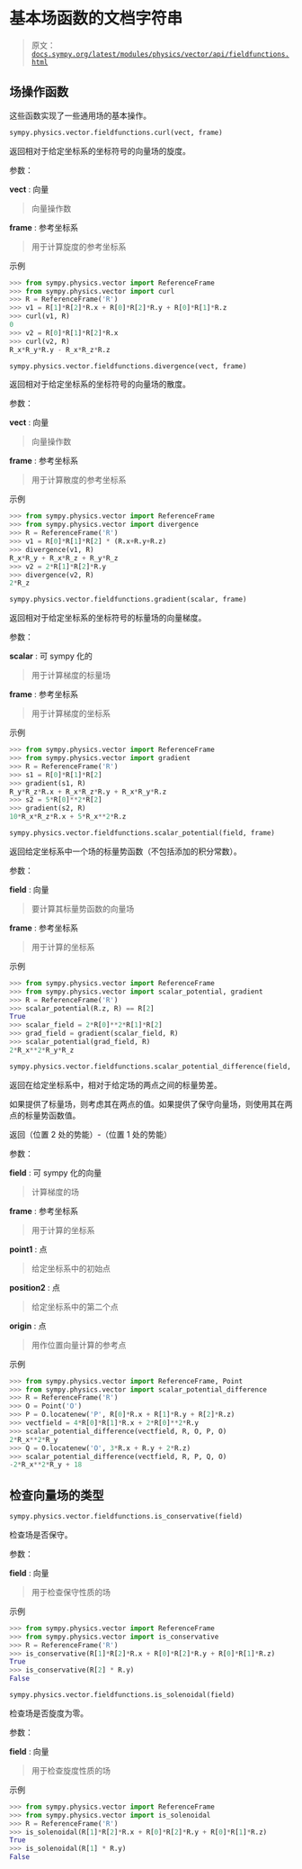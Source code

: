 # 基本场函数的文档字符串

> 原文：[`docs.sympy.org/latest/modules/physics/vector/api/fieldfunctions.html`](https://docs.sympy.org/latest/modules/physics/vector/api/fieldfunctions.html)

## 场操作函数

这些函数实现了一些通用场的基本操作。

```py
sympy.physics.vector.fieldfunctions.curl(vect, frame)
```

返回相对于给定坐标系的坐标符号的向量场的旋度。

参数：

**vect** : 向量

> 向量操作数

**frame** : 参考坐标系

> 用于计算旋度的参考坐标系

示例

```py
>>> from sympy.physics.vector import ReferenceFrame
>>> from sympy.physics.vector import curl
>>> R = ReferenceFrame('R')
>>> v1 = R[1]*R[2]*R.x + R[0]*R[2]*R.y + R[0]*R[1]*R.z
>>> curl(v1, R)
0
>>> v2 = R[0]*R[1]*R[2]*R.x
>>> curl(v2, R)
R_x*R_y*R.y - R_x*R_z*R.z 
```

```py
sympy.physics.vector.fieldfunctions.divergence(vect, frame)
```

返回相对于给定坐标系的坐标符号的向量场的散度。

参数：

**vect** : 向量

> 向量操作数

**frame** : 参考坐标系

> 用于计算散度的参考坐标系

示例

```py
>>> from sympy.physics.vector import ReferenceFrame
>>> from sympy.physics.vector import divergence
>>> R = ReferenceFrame('R')
>>> v1 = R[0]*R[1]*R[2] * (R.x+R.y+R.z)
>>> divergence(v1, R)
R_x*R_y + R_x*R_z + R_y*R_z
>>> v2 = 2*R[1]*R[2]*R.y
>>> divergence(v2, R)
2*R_z 
```

```py
sympy.physics.vector.fieldfunctions.gradient(scalar, frame)
```

返回相对于给定坐标系的坐标符号的标量场的向量梯度。

参数：

**scalar** : 可 sympy 化的

> 用于计算梯度的标量场

**frame** : 参考坐标系

> 用于计算梯度的坐标系

示例

```py
>>> from sympy.physics.vector import ReferenceFrame
>>> from sympy.physics.vector import gradient
>>> R = ReferenceFrame('R')
>>> s1 = R[0]*R[1]*R[2]
>>> gradient(s1, R)
R_y*R_z*R.x + R_x*R_z*R.y + R_x*R_y*R.z
>>> s2 = 5*R[0]**2*R[2]
>>> gradient(s2, R)
10*R_x*R_z*R.x + 5*R_x**2*R.z 
```

```py
sympy.physics.vector.fieldfunctions.scalar_potential(field, frame)
```

返回给定坐标系中一个场的标量势函数（不包括添加的积分常数）。

参数：

**field** : 向量

> 要计算其标量势函数的向量场

**frame** : 参考坐标系

> 用于计算的坐标系

示例

```py
>>> from sympy.physics.vector import ReferenceFrame
>>> from sympy.physics.vector import scalar_potential, gradient
>>> R = ReferenceFrame('R')
>>> scalar_potential(R.z, R) == R[2]
True
>>> scalar_field = 2*R[0]**2*R[1]*R[2]
>>> grad_field = gradient(scalar_field, R)
>>> scalar_potential(grad_field, R)
2*R_x**2*R_y*R_z 
```

```py
sympy.physics.vector.fieldfunctions.scalar_potential_difference(field, frame, point1, point2, origin)
```

返回在给定坐标系中，相对于给定场的两点之间的标量势差。

如果提供了标量场，则考虑其在两点的值。如果提供了保守向量场，则使用其在两点的标量势函数值。

返回（位置 2 处的势能）-（位置 1 处的势能）

参数：

**field** : 可 sympy 化的向量

> 计算梯度的场

**frame** : 参考坐标系

> 用于计算的坐标系

**point1** : 点

> 给定坐标系中的初始点

**position2** : 点

> 给定坐标系中的第二个点

**origin** : 点

> 用作位置向量计算的参考点

示例

```py
>>> from sympy.physics.vector import ReferenceFrame, Point
>>> from sympy.physics.vector import scalar_potential_difference
>>> R = ReferenceFrame('R')
>>> O = Point('O')
>>> P = O.locatenew('P', R[0]*R.x + R[1]*R.y + R[2]*R.z)
>>> vectfield = 4*R[0]*R[1]*R.x + 2*R[0]**2*R.y
>>> scalar_potential_difference(vectfield, R, O, P, O)
2*R_x**2*R_y
>>> Q = O.locatenew('O', 3*R.x + R.y + 2*R.z)
>>> scalar_potential_difference(vectfield, R, P, Q, O)
-2*R_x**2*R_y + 18 
```

## 检查向量场的类型

```py
sympy.physics.vector.fieldfunctions.is_conservative(field)
```

检查场是否保守。

参数：

**field** : 向量

> 用于检查保守性质的场

示例

```py
>>> from sympy.physics.vector import ReferenceFrame
>>> from sympy.physics.vector import is_conservative
>>> R = ReferenceFrame('R')
>>> is_conservative(R[1]*R[2]*R.x + R[0]*R[2]*R.y + R[0]*R[1]*R.z)
True
>>> is_conservative(R[2] * R.y)
False 
```

```py
sympy.physics.vector.fieldfunctions.is_solenoidal(field)
```

检查场是否旋度为零。

参数：

**field** : 向量

> 用于检查旋度性质的场

示例

```py
>>> from sympy.physics.vector import ReferenceFrame
>>> from sympy.physics.vector import is_solenoidal
>>> R = ReferenceFrame('R')
>>> is_solenoidal(R[1]*R[2]*R.x + R[0]*R[2]*R.y + R[0]*R[1]*R.z)
True
>>> is_solenoidal(R[1] * R.y)
False 
```
